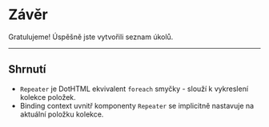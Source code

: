 ﻿---
Title: Závěr
Moniker: conclusion
EmbeddedView:
    Path: .solution/ToDoList/Views/ToDo.dothtml
    Dependencies:
        - .solution/ToDoList/ViewModels/ToDoViewModel.cs
Archive:
    Path: .solution
---

# Závěr

Gratulujeme! Úspěšně jste vytvořili seznam úkolů.

---

## Shrnutí

- `Repeater` je DotHTML ekvivalent `foreach` smyčky - slouží k vykreslení kolekce položek.
- Binding context uvnitř komponenty `Repeater` se implicitně nastavuje na aktuální položku kolekce.
